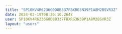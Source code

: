 ```yaml
---
title: "SP10KV4R6236G0D8B337FBXRG3N39P1A8M2BSVR3Z"
date: 2024-02-19T08:36:10.264Z
user: SP10KV4R6236G0D8B337FBXRG3N39P1A8M2BSVR3Z
layout: "users"
---
```

    